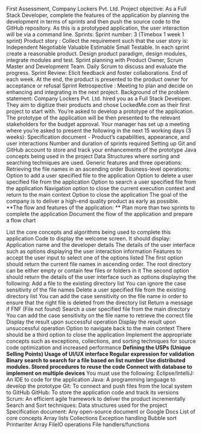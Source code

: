 First Assessment, Company Lockers Pvt. Ltd. Project objective:
As a Full Stack Developer, complete the features of the application by planning the development in terms of sprints and then push the source code to the GitHub repository. As this is a prototyped application, the user interaction will be via a command line.
Sprints:
Sprint number: 3 (Timebox 1 week 1 sprint) Product story : Collect the requirement such that the user story is: Independent Negotiable Valuable Estimable Small Testable.
In each sprint create a reasonable product. Design product paradigm, design modules, integrate modules and test.
Sprint planning with Product Owner, Scrum Master and Development Team. Daily Scrum to discuss and evaluate the progress.
Sprint Review: Elicit feedback and foster collaborations. End of each week. At the end, the product is presented to the product owner for acceptance or refusal
Sprint Retrospective : Meeting to plan and decide on enhancing and integrating in the next project.
Background of the problem statement:
Company Lockers Pvt. Ltd. hired you as a Full Stack Developer. They aim to digitize their products and chose LockedMe.com as their first project to start with. You’re asked to develop a prototype of the application. The prototype of the application will be then presented to the relevant stakeholders for the budget approval. Your manager has set up a meeting where you’re asked to present the following in the next 15 working days (3 weeks):
Specification document - Product’s capabilities, appearance, and user interactions
Number and duration of sprints required
Setting up Git and GitHub account to store and track your enhancements of the prototype
Java concepts being used in the project
Data Structures where sorting and searching techniques are used.
Generic features and three operations:
Retrieving the file names in an ascending order
Business-level operations:
Option to add a user specified file to the application
Option to delete a user specified file from the application
Option to search a user specified file from the application
Navigation option to close the current execution context and return to the main context
Option to close the application
The goal of the company is to deliver a high-end quality product as early as possible.
**The flow and features of the application: ** Plan more than two sprints to complete the application
Document the flow of the application and prepare a flow chart


List the core concepts and algorithms being used to complete this application
Code to display the welcome screen. It should display:
Application name and the developer details
The details of the user interface such as options displaying the user interaction information
Features to accept the user input to select one of the options listed
The first option should return the current file names in ascending order. The root directory can be either empty or contain few files or folders in it
The second option should return the details of the user interface such as options displaying the following:
Add a file to the existing directory list
You can ignore the case sensitivity of the file names
Delete a user specified file from the existing directory list
You can add the case sensitivity on the file name in order to ensure that the right file is deleted from the directory list
Return a message if FNF (File not found)
Search a user specified file from the main directory
You can add the case sensitivity on the file name to retrieve the correct file
Display the result upon successful operation
Display the result upon unsuccessful operation
Option to navigate back to the main context
There should be a third option to close the application
Implement the appropriate concepts such as exceptions, collections, and sorting techniques for source code optimization and increased performance
**Defining the USPs (Unique Selling Points)
Usage of UI/UX interface Regular expression for validation Binary search to search for a file based on list number Use distributed modules. Stored procedures to reuse the code Connect with database to implement on multiple devices**
You must use the following:
Eclipse/IntelliJ: An IDE to code for the application
Java: A programming language to develop the prototype
Git: To connect and push files from the local system to GitHub
GitHub: To store the application code and track its versions
Scrum: An efficient agile framework to deliver the product incrementally
Search and Sort techniques: Data structures used for the project
Specification document: Any open-source document or Google Docs
List of core concepts Array lists Collections Exception handling Bubble sort Printwriter Array FileIO operations File handlers/functions

